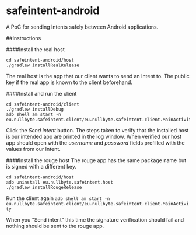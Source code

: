 safeintent-android
==================

A PoC for sending Intents safely between Android applications.


##Instructions

####Install the real host
```
cd safeintent-android/host
./gradlew installRealRelease
```

The real host is the app that our client wants to send an Intent to. The public key if the real app is known to the client beforehand.

####Install and run the client
```
cd safeintent-android/client
./gradlew installDebug
adb shell am start -n eu.nullbyte.safeintent.client/eu.nullbyte.safeintent.client.MainActivity
```

Click the *Send intent* button.
The steps taken to verify that the installed host is our intended app are printed in the log window.
When verified our host app should open with the *username* and *password* fields prefilled with the values from our Intent.

####Install the rouge host
The rouge app has the same package name but is signed with a different key.

```
cd safeintent-android/host
adb uninstall eu.nullbyte.safeintent.host
./gradlew installRougeRelease
```
Run the client again
`adb shell am start -n eu.nullbyte.safeintent.client/eu.nullbyte.safeintent.client.MainActivity`

When you "Send intent" this time the signature verification should fail and nothing should be sent to the rouge app.




